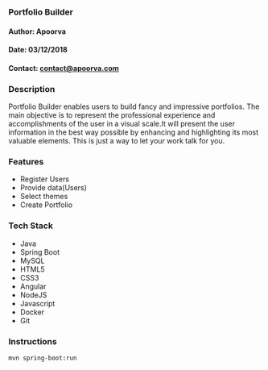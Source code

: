 ### Portfolio Builder

#### Author: Apoorva
#### Date: 03/12/2018
#### Contact: contact@apoorva.com

### Description
Portfolio Builder enables users to build fancy and impressive portfolios.
The main objective is to represent the professional experience and accomplishments of the user in a visual scale.It will present the user information in the best way possible by enhancing and highlighting its most valuable elements.  This is just a way to let your work talk for you. 
### Features
- Register Users
- Provide data(Users)
- Select themes
- Create Portfolio

### Tech Stack
- Java
- Spring Boot
- MySQL
- HTML5
- CSS3
- Angular
- NodeJS
- Javascript
- Docker
- Git
### Instructions
```
mvn spring-boot:run
```
